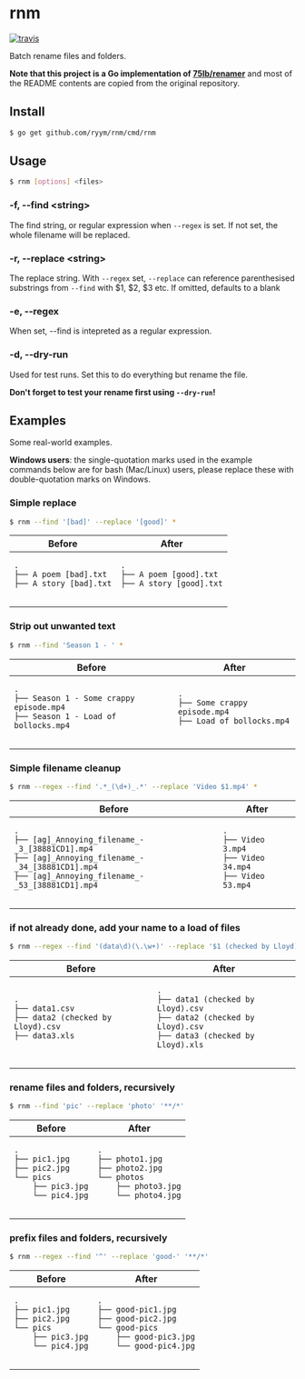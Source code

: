 # rnm

[![travis][travis-badge]](https://travis-ci.org/ryym/rnm)

[travis-badge]: https://travis-ci.org/ryym/rnm.svg?branch=travis

Batch rename files and folders.

**Note that this project is a Go implementation of [75lb/renamer](https://github.com/75lb/renamer)**
and most of the README contents are copied from the original repository.

## Install

```sh
$ go get github.com/ryym/rnm/cmd/rnm
```

## Usage

```sh
$ rnm [options] <files>
```

### -f, --find &lt;string&gt;

The find string, or regular expression when `--regex` is set. If not set, the whole filename will be replaced.

### -r, --replace &lt;string&gt;

The replace string. With `--regex` set, `--replace` can reference parenthesised substrings from `--find` with $1, $2, $3 etc. If omitted, defaults to a blank

### -e, --regex

When set, --find is intepreted as a regular expression.

### -d, --dry-run

Used for test runs. Set this to do everything but rename the file.

**Don't forget to test your rename first using `--dry-run`!**

## Examples

Some real-world examples.

**Windows users**: the single-quotation marks used in the example commands below are for bash (Mac/Linux) users, please replace these with double-quotation marks on Windows.

### Simple replace

```sh
$ rnm --find '[bad]' --replace '[good]' *
```

<table>
    <thead>
        <tr><th>Before</th><th>After</th></tr>
    </thead>
    <tbody>
        <tr>
            <td><pre><code>.
├── A poem [bad].txt
├── A story [bad].txt
            </code></pre></td>
            <td><pre><code>.
├── A poem [good].txt
├── A story [good].txt
            </code></pre></td>
        </tr>
    </tbody>
</table>

### Strip out unwanted text

```sh
$ rnm --find 'Season 1 - ' *
```

<table>
    <thead>
        <tr><th>Before</th><th>After</th></tr>
    </thead>
    <tbody>
        <tr>
            <td><pre><code>.
├── Season 1 - Some crappy episode.mp4
├── Season 1 - Load of bollocks.mp4
            </code></pre></td>
            <td><pre><code>.
├── Some crappy episode.mp4
├── Load of bollocks.mp4
            </code></pre></td>
        </tr>
    </tbody>
</table>

### Simple filename cleanup

```sh
$ rnm --regex --find '.*_(\d+)_.*' --replace 'Video $1.mp4' *
```

<table>
    <thead>
        <tr><th>Before</th><th>After</th></tr>
    </thead>
    <tbody>
        <tr>
            <td><pre><code>.
├── [ag]_Annoying_filename_-_3_[38881CD1].mp4
├── [ag]_Annoying_filename_-_34_[38881CD1].mp4
├── [ag]_Annoying_filename_-_53_[38881CD1].mp4
            </code></pre></td>
            <td><pre><code>.
├── Video 3.mp4
├── Video 34.mp4
├── Video 53.mp4
            </code></pre></td>
        </tr>
    </tbody>
</table>

### if not already done, add your name to a load of files
```sh
$ rnm --regex --find '(data\d)(\.\w+)' --replace '$1 (checked by Lloyd)$2' *
```

<table>
    <thead>
        <tr><th>Before</th><th>After</th></tr>
    </thead>
    <tbody>
        <tr>
            <td><pre><code>.
├── data1.csv
├── data2 (checked by Lloyd).csv
├── data3.xls
            </code></pre></td>
            <td><pre><code>.
├── data1 (checked by Lloyd).csv
├── data2 (checked by Lloyd).csv
├── data3 (checked by Lloyd).xls
            </code></pre></td>
        </tr>
    </tbody>
</table>

### rename files and folders, recursively

```sh
$ rnm --find 'pic' --replace 'photo' '**/*'
```

<table>
    <thead>
        <tr><th>Before</th><th>After</th></tr>
    </thead>
    <tbody>
        <tr>
            <td><pre><code>.
├── pic1.jpg
├── pic2.jpg
└── pics
    ├── pic3.jpg
    └── pic4.jpg
            </code></pre></td>
            <td><pre><code>.
├── photo1.jpg
├── photo2.jpg
└── photos
    ├── photo3.jpg
    └── photo4.jpg
            </code></pre></td>
        </tr>
    </tbody>
</table>

### prefix files and folders, recursively

```sh
$ rnm --regex --find '^' --replace 'good-' '**/*'
```

<table>
    <thead>
        <tr><th>Before</th><th>After</th></tr>
    </thead>
    <tbody>
        <tr>
            <td><pre><code>.
├── pic1.jpg
├── pic2.jpg
└── pics
    ├── pic3.jpg
    └── pic4.jpg
            </code></pre></td>
            <td><pre><code>.
├── good-pic1.jpg
├── good-pic2.jpg
└── good-pics
    ├── good-pic3.jpg
    └── good-pic4.jpg
            </code></pre></td>
        </tr>
    </tbody>
</table>
